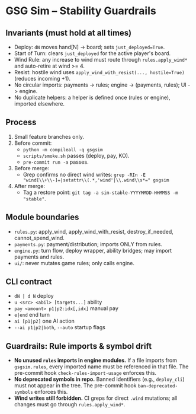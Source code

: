 # GSG Sim – Stability Guardrails

## Invariants (must hold at all times)
- Deploy: `dN` moves hand[N] -> board; sets `just_deployed=True`.
- Start of Turn: clears `just_deployed` for the active player's board.
- Wind Rule: any increase to wind must route through `rules.apply_wind*` and auto-retire at wind >= 4.
- Resist: hostile wind uses `apply_wind_with_resist(..., hostile=True)` (reduces incoming +1).
- No circular imports: payments -> rules; engine -> (payments, rules); UI -> engine.
- No duplicate helpers: a helper is defined once (rules or engine), imported elsewhere.

## Process
1. Small feature branches only.
2. Before commit:
   - `python -m compileall -q gsgsim`
   - `scripts/smoke.sh` passes (deploy, pay, KO).
   - `pre-commit run -a` passes.
3. Before merge:
   - Grep confirms no direct wind writes:
     `grep -RIn -E "wind[\\+\\-]=|setattr\\(.*,'wind'|\\.wind\\s*=" gsgsim`
4. After merge:
   - Tag a restore point: `git tag -a sim-stable-YYYYMMDD-HHMMSS -m "stable"`.

## Module boundaries
- `rules.py`: apply_wind, apply_wind_with_resist, destroy_if_needed, cannot_spend_wind.
- `payments.py`: payment/distribution; imports ONLY from rules.
- `engine.py`: turn flow, deploy wrapper, ability bridges; may import payments and rules.
- `ui/`: never mutates game rules; only calls engine.

## CLI contract
- `dN | d N` deploy
- `u <src> <abil> [targets...]` ability
- `pay <amount> p1|p2:idx[,idx]` manual pay
- `e|end` end turn
- `ai [p1|p2]` one AI action
- `--ai p1|p2|both`, `--auto` startup flags


## Guardrails: Rule imports & symbol drift

- **No unused `rules` imports in engine modules.** If a file imports from `gsgsim.rules`, every imported name must be referenced in that file. The pre-commit hook `check-rules-import-usage` enforces this.
- **No deprecated symbols in repo.** Banned identifiers (e.g., `deploy_cli`) must not appear in the tree. The pre-commit hook `ban-deprecated-symbols` enforces this.
- **Wind writes still forbidden.** CI greps for direct `.wind` mutations; all changes must go through `rules.apply_wind*`.
